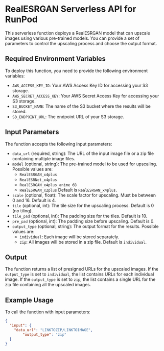 # RealESRGAN Serverless API for RunPod

This serverless function deploys a RealESRGAN model that can upscale images using various pre-trained models. You can provide a set of parameters to control the upscaling process and choose the output format.

## Required Environment Variables

To deploy this function, you need to provide the following environment variables:

- `AWS_ACCESS_KEY_ID`: Your AWS Access Key ID for accessing your S3 storage.
- `AWS_SECRET_ACCESS_KEY`: Your AWS Secret Access Key for accessing your S3 storage.
- `S3_BUCKET_NAME`: The name of the S3 bucket where the results will be stored.
- `S3_ENDPOINT_URL`: The endpoint URL of your S3 storage.

## Input Parameters

The function accepts the following input parameters:

- `data_url` (required, string): The URL of the input image file or a zip file containing multiple image files.
- `model` (optional, string): The pre-trained model to be used for upscaling. Possible values are:
    - `RealESRGAN_x4plus`
    - `RealESRNet_x4plus`
    - `RealESRGAN_x4plus_anime_6B`
    - `RealESRGAN_x2plus`
    Default is `RealESRGAN_x4plus`.
- `scale` (optional, float): The scale factor for upscaling. Must be between 0 and 16. Default is 4.
- `tile` (optional, int): The tile size for the upscaling process. Default is 0 (no tiling).
- `tile_pad` (optional, int): The padding size for the tiles. Default is 10.
- `pre_pad` (optional, int): The padding size before upscaling. Default is 0.
- `output_type` (optional, string): The output format for the results. Possible values are:
    - `individual`: Each image will be stored separately.
    - `zip`: All images will be stored in a zip file.
    Default is `individual`.

## Output

The function returns a list of presigned URLs for the upscaled images. If the `output_type` is set to `individual`, the list contains URLs for each individual image. If the `output_type` is set to `zip`, the list contains a single URL for the zip file containing all the upscaled images.

## Example Usage

To call the function with input parameters:

```json
{
  "input": {
    "data_url": "LINKTOZIP/LINKTOIMAGE",
        "output_type": "zip"
  }
}
```
